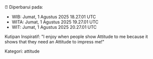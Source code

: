 ⏰ Diperbarui pada:
- WIB: Jumat, 1 Agustus 2025 18.27.01 UTC
- WITA: Jumat, 1 Agustus 2025 19.27.01 UTC
- WIT: Jumat, 1 Agustus 2025 20.27.01 UTC

Kutipan Inspiratif:
"I enjoy when people show Attitude to me because it shows that they need an Attitude to impress me!"


Kategori: attitude

